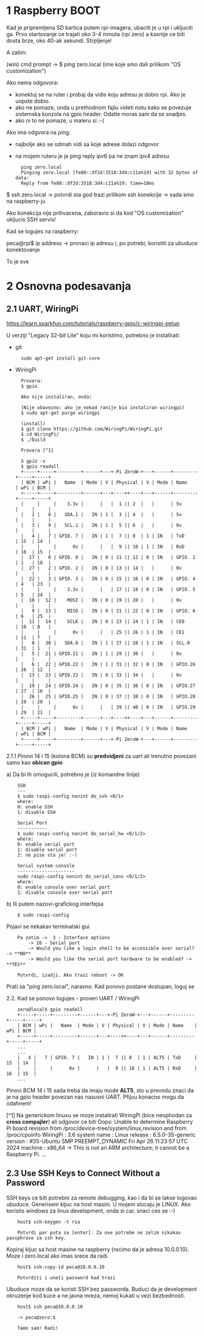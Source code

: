 

1 Raspberry BOOT
================

Kad je pripremljena SD kartica putem rpi-imagera, ubaciti je u rpi i ukljuciti ga. Prvo startovanje ce trajati oko 3-4 minuta (rpi zero) a kasnije ce biti dosta brze, oko 40-ak sekundi. Strpljenje!

A zatim:

(win) cmd prompt -> 
$ ping zero.local (ime koje smo dali prilikom "OS customization")

Ako nema odgovora:
- konektuj se na ruter i probaj da vidis koju adresu je dobio rpi. Ako je uopste dobio.
- ako ne pomaze, onda u prethodnom fajlu videti notu kako se povezuje sistemska konzola na gpio header. Odatle moras sam da se snadjes.
- ako ni to ne pomaze, u maleru si :-(

Ako ima odgvora na ping:
- najbolje ako se odmah vidi sa koje adrese dolazi odgovor
- na mojem ruteru je je ping reply ipv6 pa ne znam ipv4 adresu

		ping zero.local
		Pinging zero.local [fe80::df2d:3518:3d4:c11a%19] with 32 bytes of data:
		Reply from fe80::df2d:3518:3d4:c11a%19: time=18ms

$ ssh zero.local -> potvrdi sta god trazi prilikom ssh konekcije
-> sada smo na raspberry-ju

Ako konekcija nije prihvacena, zaboravio si da kod "OS customization" ukljucis SSH servis!

Kad se logujes na raspberry:

peca@rpi$ ip address
-> pronaci ip adresu i, po potrebi, koristiti za ubuduce konektovanje


To je sve


2 Osnovna podesavanja
=====================

2.1 UART, WiringPi
------------------

https://learn.sparkfun.com/tutorials/raspberry-gpio/c-wiringpi-setup

U verziji "Legacy 32-bit Lite" koju mi koristimo, potrebno je instalirati:

* git

		sudo apt-get install git-core
		
* WiringPi

		Provera:
		$ gpio
		
		Ako nije instaliran, onda:
		
		(Nije obavezno: ako je nekad ranije bio instaliran wiringpi)
		$ sudo apt-get purge wiringpi
		
		(install)
		$ git clone https://github.com/WiringPi/WiringPi.git
		$ cd WiringPi/
		$ ./build
		
		Provera [^1]
		
		$ gpio -v
		$ gpio readall
		+-----+-----+---------+------+---+-Pi ZeroW-+---+------+---------+-----+-----+
		| BCM | wPi |   Name  | Mode | V | Physical | V | Mode | Name    | wPi | BCM |
		+-----+-----+---------+------+---+----++----+---+------+---------+-----+-----+
		|     |     |    3.3v |      |   |  1 || 2  |   |      | 5v      |     |     |
		|   2 |   8 |   SDA.1 |   IN | 1 |  3 || 4  |   |      | 5v      |     |     |
		|   3 |   9 |   SCL.1 |   IN | 1 |  5 || 6  |   |      | 0v      |     |     |
		|   4 |   7 | GPIO. 7 |   IN | 1 |  7 || 8  | 1 | IN   | TxD     | 15  | 14  |
		|     |     |      0v |      |   |  9 || 10 | 1 | IN   | RxD     | 16  | 15  |
		|  17 |   0 | GPIO. 0 |   IN | 0 | 11 || 12 | 0 | IN   | GPIO. 1 | 1   | 18  |
		|  27 |   2 | GPIO. 2 |   IN | 0 | 13 || 14 |   |      | 0v      |     |     |
		|  22 |   3 | GPIO. 3 |   IN | 0 | 15 || 16 | 0 | IN   | GPIO. 4 | 4   | 23  |
		|     |     |    3.3v |      |   | 17 || 18 | 0 | IN   | GPIO. 5 | 5   | 24  |
		|  10 |  12 |    MOSI |   IN | 0 | 19 || 20 |   |      | 0v      |     |     |
		|   9 |  13 |    MISO |   IN | 0 | 21 || 22 | 0 | IN   | GPIO. 6 | 6   | 25  |
		|  11 |  14 |    SCLK |   IN | 0 | 23 || 24 | 1 | IN   | CE0     | 10  | 8   |
		|     |     |      0v |      |   | 25 || 26 | 1 | IN   | CE1     | 11  | 7   |
		|   0 |  30 |   SDA.0 |   IN | 1 | 27 || 28 | 1 | IN   | SCL.0   | 31  | 1   |
		|   5 |  21 | GPIO.21 |   IN | 1 | 29 || 30 |   |      | 0v      |     |     |
		|   6 |  22 | GPIO.22 |   IN | 1 | 31 || 32 | 0 | IN   | GPIO.26 | 26  | 12  |
		|  13 |  23 | GPIO.23 |   IN | 0 | 33 || 34 |   |      | 0v      |     |     |
		|  19 |  24 | GPIO.24 |   IN | 0 | 35 || 36 | 0 | IN   | GPIO.27 | 27  | 16  |
		|  26 |  25 | GPIO.25 |   IN | 0 | 37 || 38 | 0 | IN   | GPIO.28 | 28  | 20  |
		|     |     |      0v |      |   | 39 || 40 | 0 | IN   | GPIO.29 | 29  | 21  |
		+-----+-----+---------+------+---+----++----+---+------+---------+-----+-----+
		| BCM | wPi |   Name  | Mode | V | Physical | V | Mode | Name    | wPi | BCM |
		+-----+-----+---------+------+---+-Pi ZeroW-+---+------+---------+-----+-----+
		
2.1.1 Pinovi 14 i 15 (kolona BCM) su **predvidjeni** za uart ali trenutno povezani samo kao **obican gpio**

a) Da bi ih omogucili, potrebno je (iz komandne linije)

		SSH
		---
		$ sudo raspi-config nonint do_ssh <0/1>
		where: 
		0: enable SSH
		1: disable SSH
		
		Serial Port
		-----------
		$ sudo raspi-config nonint do_serial_hw <0/1/2>
		where: 
		0: enable serial port
		1: disable serial port
		2: ne pise sta je! :-)
		
		Serial system console
		---------------------
		sudo raspi-config nonint do_serial_cons <0/1/2>
		where: 
		0: enable console over serial port
		1: disable console over serial port


b) Ili putem nazovi-grafickog interfejsa

		$ sudo raspi-config

Pojavi se nekakav terminalski gui

		Pa zatim ->  3 - Interface options
			-> I6 - Serial port
			-> Would you like a login shell to be accessible over serial? -> **NO**
			-> Would you like the serial port hardware to be enabled? -> **YES**
	
		Potvrdi, izadji. Ako trazi reboot -> OK

Prati sa "ping zero.local", naravno.
Kad ponovo postane dostupan, loguj se





2.2. Kad se ponovo logujes - proveri UART / WiringPi

		zero@local$ gpio readall
		+-----+-----+---------+------+---+-Pi ZeroW-+---+------+---------+-----+-----+
		| BCM | wPi |   Name  | Mode | V | Physical | V | Mode | Name    | wPi | BCM |
		+-----+-----+---------+------+---+----++----+---+------+---------+-----+-----+
		...
		...
		|   4 |   7 | GPIO. 7 |   IN | 1 |  7 || 8  | 1 | ALT5 | TxD     | 15  | 14  |
		|     |     |      0v |      |   |  9 || 10 | 1 | ALT5 | RxD     | 16  | 15  |
		...
	
Pinovi BCM 14 i 15 sada treba da imaju mode **ALT5**, sto u prevodu znaci da je na gpio header povezan nas nasusni UART. Pfijuu konacno mogu da odahnem!


[^1] Na generickom linuxu se moze instalirati WiringPi (bice neophodan za **cross compajler**) ali odgovor ce biti
Oops: Unable to determine Raspberry Pi board revision from /proc/device-tree/system/linux,revision and from /proc/cpuinfo
      WiringPi    : 3.6
      system name : Linux
      release     : 6.5.0-35-generic
      version     : #35-Ubuntu SMP PREEMPT_DYNAMIC Fri Apr 26 11:23:57 UTC 2024
      machine     : x86_64
 -> This is not an ARM architecture; it cannot be a Raspberry Pi.
...


2.3 Use SSH Keys to Connect Without a Password
----------------------------------------------

SSH keys ce biti potrebni za remote debugging, kao i da bi se lakse logovao ubuduce. Generisem kljuc na host masini. U mojem slucaju je LINUX. Ako koristis windows za linux development, onda si car, snaci ces se :-) 

		host$ ssh-keygen -t rsa
		
		Potvrdi par puta sa [enter]. Za ove potrebe ne zelim nikakav passphrase za ssh key.

Kopiraj kljuc sa host masine na raspberry (recimo da je adresa 10.0.0.10). Moze i zero.local ako imas srece da radi.

		host$ ssh-copy-id peca@10.0.0.10
		
		Potvrditi i uneti password kad trazi
		
Ubuduce moze da se koristi SSH bez passworda. Buduci da je development okruzenje kod kuce a ne javna mreza, nemoj kukati u vezi bezbednosti.

		host$ ssh peca@10.0.0.10
		
		-> peca@zero:$
		
		Tamo sam! Radi!



